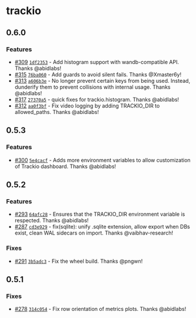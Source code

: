 # trackio

## 0.6.0

### Features

- [#309](https://github.com/gradio-app/trackio/pull/309) [`1df2353`](https://github.com/gradio-app/trackio/commit/1df23534d6c01938c8db9c0f584ffa23e8d6021d) - Add histogram support with wandb-compatible API.  Thanks @abidlabs!
- [#315](https://github.com/gradio-app/trackio/pull/315) [`76ba060`](https://github.com/gradio-app/trackio/commit/76ba06055dc43ca8f03b79f3e72d761949bd19a8) - Add guards to avoid silent fails.  Thanks @Xmaster6y!
- [#313](https://github.com/gradio-app/trackio/pull/313) [`a606b3e`](https://github.com/gradio-app/trackio/commit/a606b3e1c5edf3d4cf9f31bd50605226a5a1c5d0) - No longer prevent certain keys from being used. Instead, dunderify them to prevent collisions with internal usage.  Thanks @abidlabs!
- [#317](https://github.com/gradio-app/trackio/pull/317) [`27370a5`](https://github.com/gradio-app/trackio/commit/27370a595d0dbdf7eebbe7159d2ba778f039da44) - quick fixes for trackio.histogram.  Thanks @abidlabs!
- [#312](https://github.com/gradio-app/trackio/pull/312) [`aa0f3bf`](https://github.com/gradio-app/trackio/commit/aa0f3bf372e7a0dd592a38af699c998363830eeb) - Fix video logging by adding TRACKIO_DIR to allowed_paths.  Thanks @abidlabs!

## 0.5.3

### Features

- [#300](https://github.com/gradio-app/trackio/pull/300) [`5e4cacf`](https://github.com/gradio-app/trackio/commit/5e4cacf2e7ce527b4ce60de3a5bc05d2c02c77fb) - Adds more environment variables to allow customization of Trackio dashboard.  Thanks @abidlabs!

## 0.5.2

### Features

- [#293](https://github.com/gradio-app/trackio/pull/293) [`64afc28`](https://github.com/gradio-app/trackio/commit/64afc28d3ea1dfd821472dc6bf0b8ed35a9b74be) - Ensures that the TRACKIO_DIR environment variable is respected.  Thanks @abidlabs!
- [#287](https://github.com/gradio-app/trackio/pull/287) [`cd3e929`](https://github.com/gradio-app/trackio/commit/cd3e9294320949e6b8b829239069a43d5d7ff4c1) - fix(sqlite): unify .sqlite extension, allow export when DBs exist, clean WAL sidecars on import.  Thanks @vaibhav-research!

### Fixes

- [#291](https://github.com/gradio-app/trackio/pull/291) [`3b5adc3`](https://github.com/gradio-app/trackio/commit/3b5adc3d1f452dbab7a714d235f4974782f93730) - Fix the wheel build.  Thanks @pngwn!

## 0.5.1

### Fixes

- [#278](https://github.com/gradio-app/trackio/pull/278) [`314c054`](https://github.com/gradio-app/trackio/commit/314c05438007ddfea3383e06fd19143e27468e2d) - Fix row orientation of metrics plots.  Thanks @abidlabs!